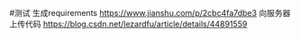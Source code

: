 #测试
生成requirements
https://www.jianshu.com/p/2cbc4fa7dbe3
向服务器上传代码
https://blog.csdn.net/lezardfu/article/details/44891559